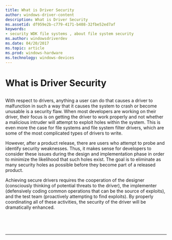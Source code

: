 ```yaml
---
title: What is Driver Security
author: windows-driver-content
description: What is Driver Security
ms.assetid: df959e2b-c779-4171-b408-32fbe52ed7af
keywords:
- security WDK file systems , about file system security
ms.author: windowsdriverdev
ms.date: 04/20/2017
ms.topic: article
ms.prod: windows-hardware
ms.technology: windows-devices
---
```


# What is Driver Security


## <span id="ddk_what_is_driver_security_if"></span><span id="DDK_WHAT_IS_DRIVER_SECURITY_IF"></span>


With respect to drivers, anything a user can do that causes a driver to malfunction in such a way that it causes the system to crash or become unusable is a security flaw. When most developers are working on their driver, their focus is on getting the driver to work properly and not whether a malicious intruder will attempt to exploit holes within the system. This is even more the case for file systems and file system filter drivers, which are some of the most complicated types of drivers to write.

However, after a product release, there are users who attempt to probe and identify security weaknesses. Thus, it makes sense for developers to consider these issues during the design and implementation phase in order to minimize the likelihood that such holes exist. The goal is to eliminate as many security holes as possible before they become part of a released product.

Achieving secure drivers requires the cooperation of the designer (consciously thinking of potential threats to the driver), the implementer (defensively coding common operations that can be the source of exploits), and the test team (proactively attempting to find exploits). By properly coordinating all of these activities, the security of the driver will be dramatically enhanced.

 

 


--------------------


